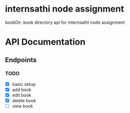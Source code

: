 # internsathi node assignment

bookDir: book directory api for internsathi node assignment

# API Documentation

## Endpoints

### TODO

- [x] basic setup
- [x] add book
- [x] edit book
- [x] delete book
- [ ] view book
